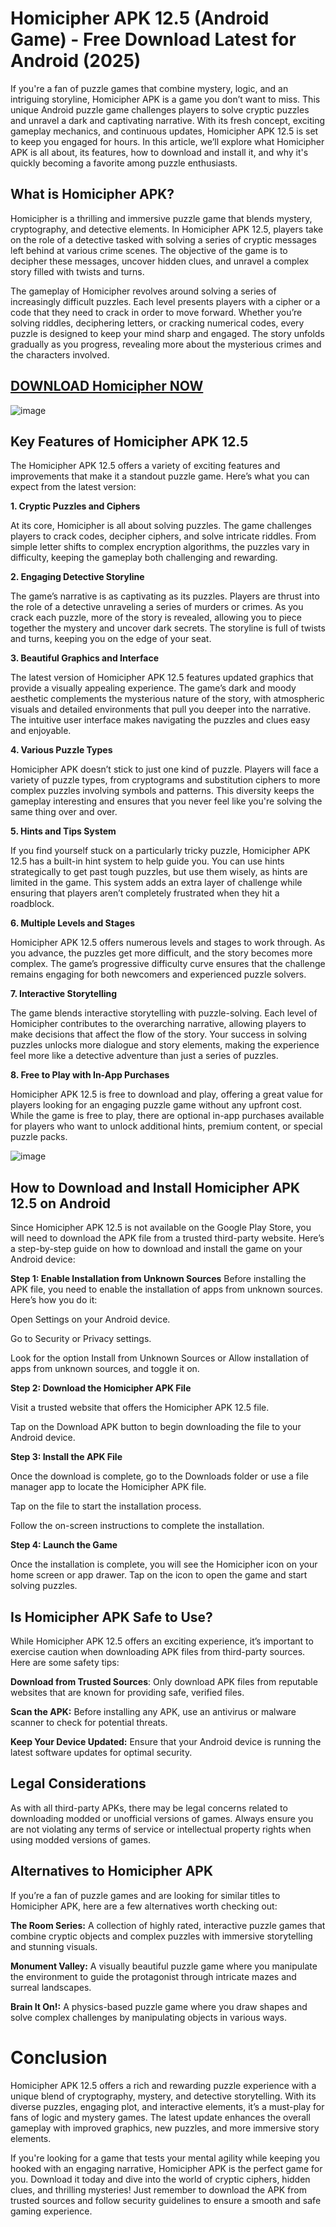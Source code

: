 # Homicipher APK 12.5 (Android Game) - Free Download Latest for Android (2025)

If you're a fan of puzzle games that combine mystery, logic, and an intriguing storyline, Homicipher APK is a game you don’t want to miss. This unique Android puzzle game challenges players to solve cryptic puzzles and unravel a dark and captivating narrative. With its fresh concept, exciting gameplay mechanics, and continuous updates, Homicipher APK 12.5 is set to keep you engaged for hours. In this article, we’ll explore what Homicipher APK is all about, its features, how to download and install it, and why it's quickly becoming a favorite among puzzle enthusiasts.

## What is Homicipher APK?

Homicipher is a thrilling and immersive puzzle game that blends mystery, cryptography, and detective elements. In Homicipher APK 12.5, players take on the role of a detective tasked with solving a series of cryptic messages left behind at various crime scenes. The objective of the game is to decipher these messages, uncover hidden clues, and unravel a complex story filled with twists and turns.

The gameplay of Homicipher revolves around solving a series of increasingly difficult puzzles. Each level presents players with a cipher or a code that they need to crack in order to move forward. Whether you’re solving riddles, deciphering letters, or cracking numerical codes, every puzzle is designed to keep your mind sharp and engaged. The story unfolds gradually as you progress, revealing more about the mysterious crimes and the characters involved.


## [DOWNLOAD Homicipher NOW](https://modfyp.io/homicipher/)

![image](https://github.com/user-attachments/assets/b74f3e41-0a4d-4d30-a057-a2f0d9389b44)


## Key Features of Homicipher APK 12.5

The Homicipher APK 12.5 offers a variety of exciting features and improvements that make it a standout puzzle game. Here’s what you can expect from the latest version:

**1. Cryptic Puzzles and Ciphers**

At its core, Homicipher is all about solving puzzles. The game challenges players to crack codes, decipher ciphers, and solve intricate riddles. From simple letter shifts to complex encryption algorithms, the puzzles vary in difficulty, keeping the gameplay both challenging and rewarding.

**2. Engaging Detective Storyline**

The game’s narrative is as captivating as its puzzles. Players are thrust into the role of a detective unraveling a series of murders or crimes. As you crack each puzzle, more of the story is revealed, allowing you to piece together the mystery and uncover dark secrets. The storyline is full of twists and turns, keeping you on the edge of your seat.

**3. Beautiful Graphics and Interface**

The latest version of Homicipher APK 12.5 features updated graphics that provide a visually appealing experience. The game’s dark and moody aesthetic complements the mysterious nature of the story, with atmospheric visuals and detailed environments that pull you deeper into the narrative. The intuitive user interface makes navigating the puzzles and clues easy and enjoyable.

**4. Various Puzzle Types**

Homicipher APK doesn’t stick to just one kind of puzzle. Players will face a variety of puzzle types, from cryptograms and substitution ciphers to more complex puzzles involving symbols and patterns. This diversity keeps the gameplay interesting and ensures that you never feel like you're solving the same thing over and over.

**5. Hints and Tips System**

If you find yourself stuck on a particularly tricky puzzle, Homicipher APK 12.5 has a built-in hint system to help guide you. You can use hints strategically to get past tough puzzles, but use them wisely, as hints are limited in the game. This system adds an extra layer of challenge while ensuring that players aren’t completely frustrated when they hit a roadblock.

**6. Multiple Levels and Stages**

Homicipher APK 12.5 offers numerous levels and stages to work through. As you advance, the puzzles get more difficult, and the story becomes more complex. The game’s progressive difficulty curve ensures that the challenge remains engaging for both newcomers and experienced puzzle solvers.

**7. Interactive Storytelling**

The game blends interactive storytelling with puzzle-solving. Each level of Homicipher contributes to the overarching narrative, allowing players to make decisions that affect the flow of the story. Your success in solving puzzles unlocks more dialogue and story elements, making the experience feel more like a detective adventure than just a series of puzzles.

**8. Free to Play with In-App Purchases**

Homicipher APK 12.5 is free to download and play, offering a great value for players looking for an engaging puzzle game without any upfront cost. While the game is free to play, there are optional in-app purchases available for players who want to unlock additional hints, premium content, or special puzzle packs.

![image](https://github.com/user-attachments/assets/a94f1bee-d578-4052-ae09-625e44650552)



## How to Download and Install Homicipher APK 12.5 on Android

Since Homicipher APK 12.5 is not available on the Google Play Store, you will need to download the APK file from a trusted third-party website. Here’s a step-by-step guide on how to download and install the game on your Android device:

**Step 1: Enable Installation from Unknown Sources**
Before installing the APK file, you need to enable the installation of apps from unknown sources. Here’s how you do it:

Open Settings on your Android device.

Go to Security or Privacy settings.

Look for the option Install from Unknown Sources or Allow installation of apps from unknown sources, and toggle it on.

**Step 2: Download the Homicipher APK File**

Visit a trusted website that offers the Homicipher APK 12.5 file.

Tap on the Download APK button to begin downloading the file to your Android device.

**Step 3: Install the APK File**

Once the download is complete, go to the Downloads folder or use a file manager app to locate the Homicipher APK file.

Tap on the file to start the installation process.

Follow the on-screen instructions to complete the installation.

**Step 4: Launch the Game**

Once the installation is complete, you will see the Homicipher icon on your home screen or app drawer. Tap on the icon to open the game and start solving puzzles.

## Is Homicipher APK Safe to Use?

While Homicipher APK 12.5 offers an exciting experience, it’s important to exercise caution when downloading APK files from third-party sources. Here are some safety tips:

**Download from Trusted Sources**: Only download APK files from reputable websites that are known for providing safe, verified files.

**Scan the APK:** Before installing any APK, use an antivirus or malware scanner to check for potential threats.

**Keep Your Device Updated:** Ensure that your Android device is running the latest software updates for optimal security.

## Legal Considerations

As with all third-party APKs, there may be legal concerns related to downloading modded or unofficial versions of games. Always ensure you are not violating any terms of service or intellectual property rights when using modded versions of games.

## Alternatives to Homicipher APK

If you’re a fan of puzzle games and are looking for similar titles to Homicipher APK, here are a few alternatives worth checking out:

**The Room Series:** A collection of highly rated, interactive puzzle games that combine cryptic objects and complex puzzles with immersive storytelling and stunning visuals.

**Monument Valley:** A visually beautiful puzzle game where you manipulate the environment to guide the protagonist through intricate mazes and surreal landscapes.

**Brain It On!:** A physics-based puzzle game where you draw shapes and solve complex challenges by manipulating objects in various ways.

# Conclusion

Homicipher APK 12.5 offers a rich and rewarding puzzle experience with a unique blend of cryptography, mystery, and detective storytelling. With its diverse puzzles, engaging plot, and interactive elements, it’s a must-play for fans of logic and mystery games. The latest update enhances the overall gameplay with improved graphics, new puzzles, and more immersive story elements.

If you're looking for a game that tests your mental agility while keeping you hooked with an engaging narrative, Homicipher APK is the perfect game for you. Download it today and dive into the world of cryptic ciphers, hidden clues, and thrilling mysteries! Just remember to download the APK from trusted sources and follow security guidelines to ensure a smooth and safe gaming experience.
